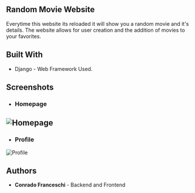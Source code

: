## Random Movie Website
Everytime this website its reloaded it will show you a random movie and it's details. The website allows for user creation and the addition of movies to your favorites.

## Built With

+ Django - Web Framework Used.

## Screenshots

+ ### Homepage

![Homepage](https://i.imgur.com/1NFzsb8.png)
---
+ ### Profile
![Profile](https://i.imgur.com/wJPf603.png)


## Authors

+ **Conrado Franceschi** - Backend and Frontend
